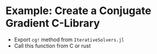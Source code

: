 # Example: Create a Conjugate Gradient C-Library

* Export `cg!` method from `IterativeSolvers.jl`
* Call this function from C or rust
